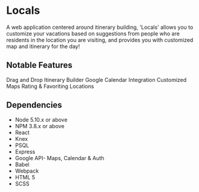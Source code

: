# Locals
A web application centered around itinerary building, 'Locals' allows you to customize your vacations based on suggestions from people who are residents in the location you are visiting, and provides you with customized map and itinerary for the day! 

## Notable Features
Drag and Drop Itinerary Builder
Google Calendar Integration
Customized Maps
Rating & Favoriting Locations

## Dependencies

- Node 5.10.x or above
- NPM 3.8.x or above
- React
- Knex
- PSQL
- Express
- Google API- Maps, Calendar & Auth
- Babel
- Webpack
- HTML 5
- SCSS

